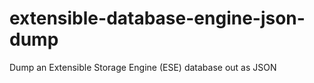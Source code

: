 # extensible-database-engine-json-dump
Dump an Extensible Storage Engine (ESE) database out as JSON
